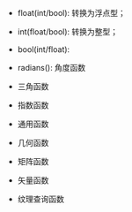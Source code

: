 
* float(int/bool): 转换为浮点型；

* int(float/bool): 转换为整型；

* bool(int/float): 

* radians(): 角度函数

* 三角函数

* 指数函数

* 通用函数

* 几何函数

* 矩阵函数

* 矢量函数

* 纹理查询函数